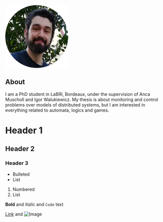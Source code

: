 
  <img src="/images/avatar.png" alt="avatar" width="200"/>


## About

I am a PhD student in LaBRI, Bordeaux, under the supervision of Anca Muscholl and Igor Walukiewicz. My thesis is about monitoring and control problems over models of distributed systems, but I am interested in everything related to automata, logics and games.

# Header 1
## Header 2
### Header 3

- Bulleted
- List

1. Numbered
2. List

**Bold** and _Italic_ and `Code` text

[Link](url) and ![Image](src)

